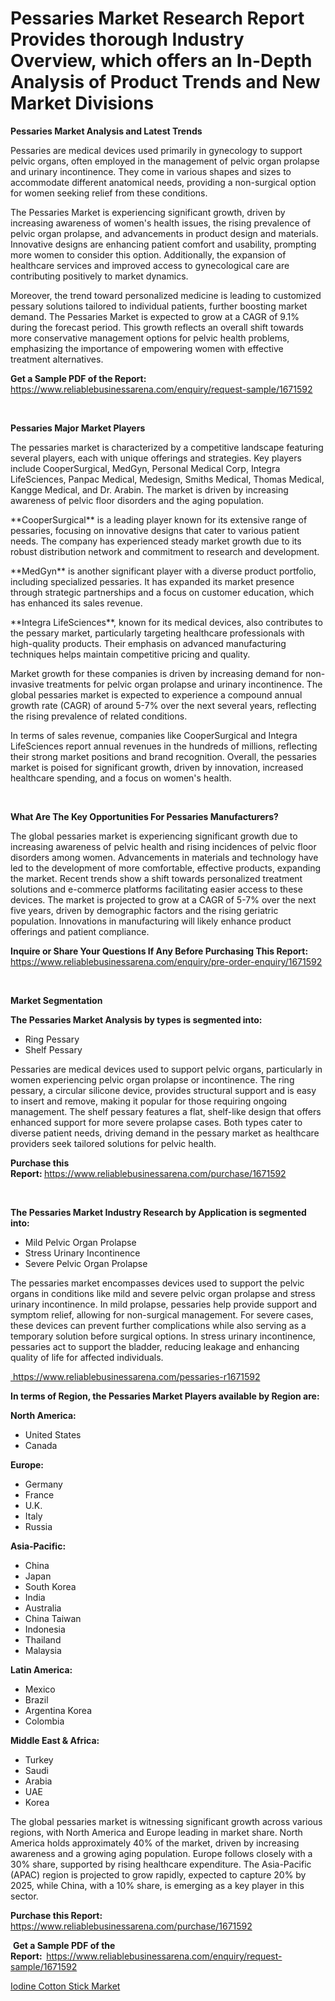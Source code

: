 <p><h1>Pessaries Market Research Report Provides thorough Industry Overview, which offers an In-Depth Analysis of Product Trends and New Market Divisions</h1></p><p><strong>Pessaries Market Analysis and Latest Trends</strong></p>
<p><p>Pessaries are medical devices used primarily in gynecology to support pelvic organs, often employed in the management of pelvic organ prolapse and urinary incontinence. They come in various shapes and sizes to accommodate different anatomical needs, providing a non-surgical option for women seeking relief from these conditions. </p><p>The Pessaries Market is experiencing significant growth, driven by increasing awareness of women's health issues, the rising prevalence of pelvic organ prolapse, and advancements in product design and materials. Innovative designs are enhancing patient comfort and usability, prompting more women to consider this option. Additionally, the expansion of healthcare services and improved access to gynecological care are contributing positively to market dynamics. </p><p>Moreover, the trend toward personalized medicine is leading to customized pessary solutions tailored to individual patients, further boosting market demand. The Pessaries Market is expected to grow at a CAGR of 9.1% during the forecast period. This growth reflects an overall shift towards more conservative management options for pelvic health problems, emphasizing the importance of empowering women with effective treatment alternatives.</p></p>
<p><strong>Get a Sample PDF of the Report:&nbsp;</strong> <a href="https://www.reliablebusinessarena.com/enquiry/request-sample/1671592?utm_campaign=2187&utm_medium=2&utm_source=Github&utm_content=ia&utm_term=04032025&utm_id=pessaries">https://www.reliablebusinessarena.com/enquiry/request-sample/1671592</a></p>
<p>&nbsp;</p>
<p><strong>Pessaries Major Market Players</strong></p>
<p><p>The pessaries market is characterized by a competitive landscape featuring several players, each with unique offerings and strategies. Key players include CooperSurgical, MedGyn, Personal Medical Corp, Integra LifeSciences, Panpac Medical, Medesign, Smiths Medical, Thomas Medical, Kangge Medical, and Dr. Arabin. The market is driven by increasing awareness of pelvic floor disorders and the aging population.</p><p>**CooperSurgical** is a leading player known for its extensive range of pessaries, focusing on innovative designs that cater to various patient needs. The company has experienced steady market growth due to its robust distribution network and commitment to research and development.</p><p>**MedGyn** is another significant player with a diverse product portfolio, including specialized pessaries. It has expanded its market presence through strategic partnerships and a focus on customer education, which has enhanced its sales revenue.</p><p>**Integra LifeSciences**, known for its medical devices, also contributes to the pessary market, particularly targeting healthcare professionals with high-quality products. Their emphasis on advanced manufacturing techniques helps maintain competitive pricing and quality.</p><p>Market growth for these companies is driven by increasing demand for non-invasive treatments for pelvic organ prolapse and urinary incontinence. The global pessaries market is expected to experience a compound annual growth rate (CAGR) of around 5-7% over the next several years, reflecting the rising prevalence of related conditions.</p><p>In terms of sales revenue, companies like CooperSurgical and Integra LifeSciences report annual revenues in the hundreds of millions, reflecting their strong market positions and brand recognition. Overall, the pessaries market is poised for significant growth, driven by innovation, increased healthcare spending, and a focus on women's health.</p></p>
<p>&nbsp;</p>
<p><strong>What Are The Key Opportunities For Pessaries Manufacturers?</strong></p>
<p><p>The global pessaries market is experiencing significant growth due to increasing awareness of pelvic health and rising incidences of pelvic floor disorders among women. Advancements in materials and technology have led to the development of more comfortable, effective products, expanding the market. Recent trends show a shift towards personalized treatment solutions and e-commerce platforms facilitating easier access to these devices. The market is projected to grow at a CAGR of 5-7% over the next five years, driven by demographic factors and the rising geriatric population. Innovations in manufacturing will likely enhance product offerings and patient compliance.</p></p>
<p><strong>Inquire or Share Your Questions If Any Before Purchasing This Report:</strong> <a href="https://www.reliablebusinessarena.com/enquiry/pre-order-enquiry/1671592?utm_campaign=2187&utm_medium=2&utm_source=Github&utm_content=ia&utm_term=04032025&utm_id=pessaries">https://www.reliablebusinessarena.com/enquiry/pre-order-enquiry/1671592</a></p>
<p>&nbsp;</p>
<p><strong>Market Segmentation</strong></p>
<p><strong>The Pessaries Market Analysis by types is segmented into:</strong></p>
<p><ul><li>Ring Pessary</li><li>Shelf Pessary</li></ul></p>
<p><p>Pessaries are medical devices used to support pelvic organs, particularly in women experiencing pelvic organ prolapse or incontinence. The ring pessary, a circular silicone device, provides structural support and is easy to insert and remove, making it popular for those requiring ongoing management. The shelf pessary features a flat, shelf-like design that offers enhanced support for more severe prolapse cases. Both types cater to diverse patient needs, driving demand in the pessary market as healthcare providers seek tailored solutions for pelvic health.</p></p>
<p><strong>Purchase this Report:&nbsp;</strong><a href="https://www.reliablebusinessarena.com/purchase/1671592?utm_campaign=2187&utm_medium=2&utm_source=Github&utm_content=ia&utm_term=04032025&utm_id=pessaries">https://www.reliablebusinessarena.com/purchase/1671592</a></p>
<p>&nbsp;</p>
<p><strong>The Pessaries Market Industry Research by Application is segmented into:</strong></p>
<p><ul><li>Mild Pelvic Organ Prolapse</li><li>Stress Urinary Incontinence</li><li>Severe Pelvic Organ Prolapse</li></ul></p>
<p><p>The pessaries market encompasses devices used to support the pelvic organs in conditions like mild and severe pelvic organ prolapse and stress urinary incontinence. In mild prolapse, pessaries help provide support and symptom relief, allowing for non-surgical management. For severe cases, these devices can prevent further complications while also serving as a temporary solution before surgical options. In stress urinary incontinence, pessaries act to support the bladder, reducing leakage and enhancing quality of life for affected individuals.</p></p>
<p><a href="https://www.reliablebusinessarena.com/pessaries-r1671592?utm_campaign=2187&utm_medium=2&utm_source=Github&utm_content=ia&utm_term=04032025&utm_id=pessaries">&nbsp;https://www.reliablebusinessarena.com/pessaries-r1671592</a></p>
<p><strong>In terms of Region, the Pessaries Market Players available by Region are:</strong></p>
<p>
    <p> <strong> North America: </strong>
        <ul>
            <li>United States</li>
            <li>Canada</li>
        </ul>
        </p> 
    <p> <strong> Europe: </strong>
        <ul>
            <li>Germany</li>
            <li>France</li>
            <li>U.K.</li>
            <li>Italy</li>
            <li>Russia</li>
        </ul>
        </p> 
    <p> <strong> Asia-Pacific: </strong>
        <ul>
            <li>China</li>
            <li>Japan</li>
            <li>South Korea</li>
            <li>India</li>
            <li>Australia</li>
            <li>China Taiwan</li>
            <li>Indonesia</li>
            <li>Thailand</li>
            <li>Malaysia</li>
        </ul>
        </p> 
    <p> <strong> Latin America: </strong>
        <ul>
            <li>Mexico</li>
            <li>Brazil</li>
            <li>Argentina Korea</li>
            <li>Colombia</li>
        </ul>
        </p> 
    <p> <strong> Middle East & Africa: </strong>
        <ul>
            <li>Turkey</li>
            <li>Saudi</li>
            <li>Arabia</li>
            <li>UAE</li>
            <li>Korea</li>
        </ul>
    </p>
    </p>
<p><p>The global pessaries market is witnessing significant growth across various regions, with North America and Europe leading in market share. North America holds approximately 40% of the market, driven by increasing awareness and a growing aging population. Europe follows closely with a 30% share, supported by rising healthcare expenditure. The Asia-Pacific (APAC) region is projected to grow rapidly, expected to capture 20% by 2025, while China, with a 10% share, is emerging as a key player in this sector.</p></p>
<p><strong>Purchase this Report: </strong><a href="https://www.reliablebusinessarena.com/purchase/1671592?utm_campaign=2187&utm_medium=2&utm_source=Github&utm_content=ia&utm_term=04032025&utm_id=pessaries">https://www.reliablebusinessarena.com/purchase/1671592</a></p>
<p>&nbsp;<strong>Get a Sample PDF of the Report:&nbsp;&nbsp;</strong><a href="https://www.reliablebusinessarena.com/enquiry/request-sample/1671592?utm_campaign=2187&utm_medium=2&utm_source=Github&utm_content=ia&utm_term=04032025&utm_id=pessaries">https://www.reliablebusinessarena.com/enquiry/request-sample/1671592</a></p>
<p><strong></strong></p>
<p><p><a href="https://github.com/mauripalmi/Market-Research-Report-List-6/blob/main/iodine-cotton-stick-market.md?utm_campaign=2187&utm_medium=2&utm_source=Github&utm_content=ia&utm_term=04032025&utm_id=pessaries">Iodine Cotton Stick Market</a></p></p>